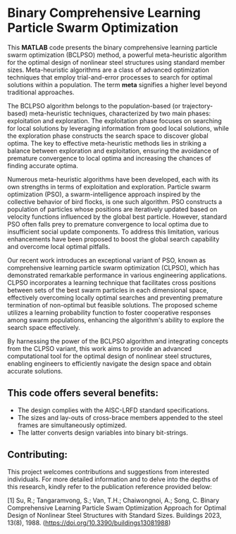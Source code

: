 # Binary Comprehensive Learning Particle Swarm Optimization

This **MATLAB** code presents the binary comprehensive learning particle swarm optimization (BCLPSO) method, a powerful meta-heuristic algorithm for the optimal design of nonlinear steel structures using standard member sizes. Meta-heuristic algorithms are a class of advanced optimization techniques that employ trial-and-error processes to search for optimal solutions within a population. The term **meta** signifies a higher level beyond traditional approaches.

The BCLPSO algorithm belongs to the population-based (or trajectory-based) meta-heuristic techniques, characterized by two main phases: exploitation and exploration. The exploitation phase focuses on searching for local solutions by leveraging information from good local solutions, while the exploration phase constructs the search space to discover global optima. The key to effective meta-heuristic methods lies in striking a balance between exploration and exploitation, ensuring the avoidance of premature convergence to local optima and increasing the chances of finding accurate optima.

Numerous meta-heuristic algorithms have been developed, each with its own strengths in terms of exploitation and exploration. Particle swarm optimization (PSO), a swarm-intelligence approach inspired by the collective behavior of bird flocks, is one such algorithm. PSO constructs a population of particles whose positions are iteratively updated based on velocity functions influenced by the global best particle. However, standard PSO often falls prey to premature convergence to local optima due to insufficient social update components. To address this limitation, various enhancements have been proposed to boost the global search capability and overcome local optimal pitfalls.

Our recent work introduces an exceptional variant of PSO, known as comprehensive learning particle swarm optimization (CLPSO), which has demonstrated remarkable performance in various engineering applications. CLPSO incorporates a learning technique that facilitates cross positions between sets of the best swarm particles in each dimensional space, effectively overcoming locally optimal searches and preventing premature termination of non-optimal but feasible solutions. The proposed scheme utilizes a learning probability function to foster cooperative responses among swarm populations, enhancing the algorithm's ability to explore the search space effectively.

By harnessing the power of the BCLPSO algorithm and integrating concepts from the CLPSO variant, this work aims to provide an advanced computational tool for the optimal design of nonlinear steel structures, enabling engineers to efficiently navigate the design space and obtain accurate solutions.

## This code offers several benefits:
- The design complies with the AISC-LRFD standard specifications.
- The sizes and lay-outs of cross-brace members appended to the steel frames are simultaneously optimized.
- The latter converts design variables into binary bit-strings.

## Contributing:
This project welcomes contributions and suggestions from interested individuals. For more detailed information and to delve into the depths of this research, kindly refer to the publication reference provided below:

[1] Su, R.; Tangaramvong, S.; Van, T.H.; Chaiwongnoi, A.; Song, C.  Binary Comprehensive Learning Particle Swam Optimization Approach for Optimal Design of Nonlinear Steel Structures with Standard Sizes. Buildings 2023, 13(8), 1988.
(https://doi.org/10.3390/buildings13081988)
